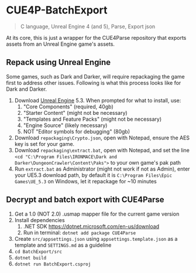 # CUE4P-BatchExport
> C language, Unreal Engine 4 (and 5), Parse, Export json

At its core, this is just a wrapper for the CUE4Parse repository that exports assets from an Unreal Engine game's assets.

## Repack using Unreal Engine
Some games, such as Dark and Darker, will require repackaging the game first to address other issues. Following is what this process looks like for Dark and Darker.
1. Download [Unreal Engine](https://www.unrealengine.com/en-US/download) 5.3. When prompted for what to install, use:
   1.  "Core Components" (required, 40gb)
   2.  "Starter Content" (might not be necessary)
   3.  "Templates and Feature Packs" (might not be necessary)
   4.  "Engine Source" (likely necessary)
   5.  NOT "Editor symbols for debugging" (80gb)
2. Download `repackaging\Crypto.json`, open with Notepad, ensure the AES key is set for your game.
3. Download `repackaging\extract.bat`, open with Notepad, and set the line `<cd "C:\Program Files\IRONMACE\Dark and Darker\DungeonCrawler\Content\Paks">` to your own game's pak path
4. Run `extract.bat` as Administrator (might not work if not as Admin), enter your UE5.3 download path, by default it is `C:\Program Files\Epic Games\UE_5.3` on Windows, let it repackage for ~10 minutes

## Decrypt and batch export with CUE4Parse
1. Get a 1.0 (NOT 2.0) .usmap mapper file for the current game version
2. Install dependencies
   1. .NET SDK https://dotnet.microsoft.com/en-us/download
   2. Run in terminal: `dotnet add package CUE4Parse`
3. Create `src/appsettings.json` using `appsettings.template.json` as a template and  `SETTINGS.md` as a guideline
4. `cd BatchExport/src`
5. `dotnet build`
6. `dotnet run BatchExport.csproj`